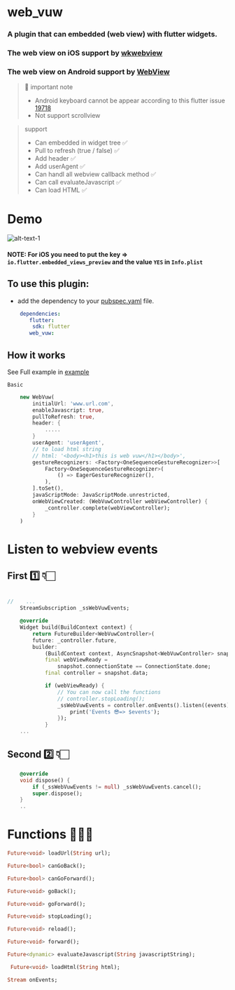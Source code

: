 # web_vuw

### A plugin that can embedded (web view) with flutter widgets.

### The web view on iOS support by [wkwebview](https://developer.apple.com/documentation/webkit/wkwebview)

### The web view on Android support by [WebView](https://developer.android.com/reference/android/webkit/WebView) 

> 📣 important note
> * Android keyboard cannot be appear according to this flutter issue [19718](https://github.com/flutter/flutter/issues/19718)
> * Not support scrollview

> support
   > * Can embedded in widget tree ✅
   > * Pull to refresh (true / false) ✅
   > * Add header ✅
   > * Add userAgent ✅
   > * Can handl all webview callback method ✅
   > * Can call evaluateJavascript ✅
   > * Can load HTML ✅


# Demo
![alt-text-1](https://media.giphy.com/media/BpaE1Jx8UvLWuVX18v/giphy.gif "demo")

#### NOTE: For iOS you need to put the key => ```io.flutter.embedded_views_preview```   and the value ``` YES ``` in ```Info.plist``` 

## To use this plugin:
* add the dependency to your [pubspec.yaml](https://github.com/DevFatani/Web_Vuw/blob/master/pubspec.yaml) file.


```yaml
    dependencies:
       flutter:
        sdk: flutter
       web_vuw:
```

## How it works
See Full example in [example](https://github.com/DevFatani/Web_Vuw/blob/master/example/lib/main.dart)

`Basic`
```dart
    new WebVuw(
        initialUrl: 'www.url.com',
        enableJavascript: true,
        pullToRefresh: true,
        header: {
            .....
        }
        userAgent: 'userAgent',
        // to load html string
        // html: '<body><h1>this is web vuw</h1></body>',
        gestureRecognizers: <Factory<OneSequenceGestureRecognizer>>[
            Factory<OneSequenceGestureRecognizer>(
                () => EagerGestureRecognizer(),
            ),
        ].toSet(),
        javaScriptMode: JavaScriptMode.unrestricted,
        onWebViewCreated: (WebVuwController webViewController) {
            _controller.complete(webViewController);
        }
    )
```


# Listen to webview events

## First 1️⃣ 👇🏻
```dart

//    ...
    StreamSubscription _ssWebVuwEvents;

    @override
    Widget build(BuildContext context) {
        return FutureBuilder<WebVuwController>(
        future: _controller.future,
        builder:
            (BuildContext context, AsyncSnapshot<WebVuwController> snapshot) {
            final webViewReady = 
                snapshot.connectionState == ConnectionState.done;
            final controller = snapshot.data;

            if (webViewReady) {
                // You can now call the functions
                // controller.stopLoading();
                _ssWebVuwEvents = controller.onEvents().listen((events) {
                    print('Events 😎=> $events');
                });
            }
    ...
```


## Second 2️⃣ 👇🏻
```dart
    @override
    void dispose() {
        if (_ssWebVuwEvents != null) _ssWebVuwEvents.cancel();
        super.dispose();
    }
    ..
```

# Functions 👨🏻‍💻

```dart
Future<void> loadUrl(String url);
```
```dart
Future<bool> canGoBack();
```
```dart
Future<bool> canGoForward();
```
```dart
Future<void> goBack();
```
```dart
Future<void> goForward();
```
```dart
Future<void> stopLoading();
```

```dart
Future<void> reload();
```

```dart
Future<void> forward();
```

```dart
Future<dynamic> evaluateJavascript(String javascriptString);
```

```dart
 Future<void> loadHtml(String html);
```

```dart
Stream onEvents;
```
